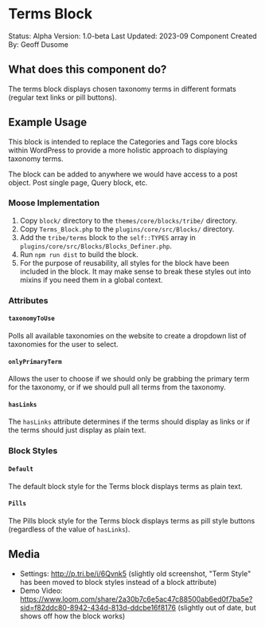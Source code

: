 # Terms Block

Status: Alpha
Version: 1.0-beta
Last Updated: 2023-09
Component Created By: Geoff Dusome

## What does this component do?

The terms block displays chosen taxonomy terms in different formats (regular text links or pill buttons).

## Example Usage

This block is intended to replace the Categories and Tags core blocks within WordPress to provide a more holistic approach to displaying taxonomy terms.

The block can be added to anywhere we would have access to a post object. Post single page, Query block, etc.

### Moose Implementation

1. Copy `block/` directory to the `themes/core/blocks/tribe/` directory.
1. Copy `Terms_Block.php` to the `plugins/core/src/Blocks/` directory.
1. Add the `tribe/terms` block to the `self::TYPES` array in `plugins/core/src/Blocks/Blocks_Definer.php`.
1. Run `npm run dist` to build the block.
1. For the purpose of reusability, all styles for the block have been included in the block. It may make sense to break these styles out into mixins if you need them in a global context.

### Attributes

#### `taxonomyToUse`

Polls all available taxonomies on the website to create a dropdown list of taxonomies for the user to select. 

#### `onlyPrimaryTerm`

Allows the user to choose if we should only be grabbing the primary term for the taxonomy, or if we should pull all terms from the taxonomy.

#### `hasLinks`

The `hasLinks` attribute determines if the terms should display as links or if the terms should just display as plain text.

### Block Styles

#### `Default`

The default block style for the Terms block displays terms as plain text.

#### `Pills`

The Pills block style for the Terms block displays terms as pill style buttons (regardless of the value of `hasLinks`).

## Media

- Settings: http://p.tri.be/i/6Qvnk5 (slightly old screenshot, "Term Style" has been moved to block styles instead of a block attribute)
- Demo Video: https://www.loom.com/share/2a30b7c6e5ac47c88500ab6ed0f7ba5e?sid=f82ddc80-8942-434d-813d-ddcbe16f8176 (slightly out of date, but shows off how the block works)